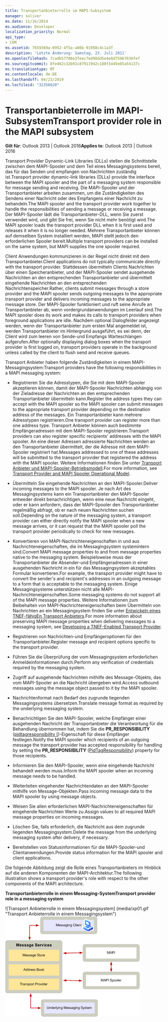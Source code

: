```yaml
---
title: Transportanbieterrolle im MAPI-Subsystem
manager: soliver
ms.date: 11/16/2014
ms.audience: Developer
localization_priority: Normal
api_type:
- COM
ms.assetid: 7659369a-0952-4f5a-a86b-91958c4c1a3f
description: 'Letzte Änderung: Samstag, 23. Juli 2011'
ms.openlocfilehash: 7cadb57706e3feec7ed98dd5e4e8d75967036fef
ms.sourcegitcommit: 8fe462c32b91c87911942c188f3445e85a54137c
ms.translationtype: MT
ms.contentlocale: de-DE
ms.lasthandoff: 04/23/2019
ms.locfileid: "32356620"
---
```

# <a name="transport-provider-role-in-the-mapi-subsystem"></a><span data-ttu-id="c1c75-103">Transportanbieterrolle im MAPI-Subsystem</span><span class="sxs-lookup"><span data-stu-id="c1c75-103">Transport provider role in the MAPI subsystem</span></span>
  
<span data-ttu-id="c1c75-104">**Gilt für**: Outlook 2013 | Outlook 2016</span><span class="sxs-lookup"><span data-stu-id="c1c75-104">**Applies to**: Outlook 2013 | Outlook 2016</span></span> 
  
<span data-ttu-id="c1c75-105">Transport Provider Dynamic-Link Libraries (DLLs) stellen die Schnittstelle zwischen dem MAPI-Spooler und dem Teil eines Messagingsystems bereit, das für das Senden und empfangen von Nachrichten zuständig ist.</span><span class="sxs-lookup"><span data-stu-id="c1c75-105">Transport provider dynamic-link libraries (DLLs) provide the interface between the MAPI spooler and the part of a messaging system responsible for message sending and receiving.</span></span> <span data-ttu-id="c1c75-106">Die MAPI-Spooler und der Transportanbieter arbeiten zusammen, um die Zuständigkeiten des Sendens einer Nachricht oder des Empfangens einer Nachricht zu behandeln.</span><span class="sxs-lookup"><span data-stu-id="c1c75-106">The MAPI spooler and the transport provider work together to handle the responsibilities of sending a message or receiving a message.</span></span> <span data-ttu-id="c1c75-107">Der MAPI-Spooler lädt die Transportanbieter-DLL, wenn Sie zuerst verwendet wird, und gibt Sie frei, wenn Sie nicht mehr benötigt wird.</span><span class="sxs-lookup"><span data-stu-id="c1c75-107">The MAPI spooler loads the transport provider DLL when it is first used and releases it when it is no longer needed.</span></span> <span data-ttu-id="c1c75-108">Mehrere Transportanbieter können auf demselben System installiert werden, MAPI stellt jedoch den erforderlichen Spooler bereit.</span><span class="sxs-lookup"><span data-stu-id="c1c75-108">Multiple transport providers can be installed on the same system, but MAPI supplies the one spooler required.</span></span>
  
<span data-ttu-id="c1c75-109">Client Anwendungen kommunizieren in der Regel nicht direkt mit dem Transportanbieter.</span><span class="sxs-lookup"><span data-stu-id="c1c75-109">Client applications do not typically communicate directly with the transport provider.</span></span> <span data-ttu-id="c1c75-110">Stattdessen übermitteln Clients Nachrichten über einen Speicheranbieter, und der MAPI-Spooler sendet ausgehende Nachrichten an den entsprechenden Transportanbieter und übermittelt eingehende Nachrichten an den entsprechenden Nachrichtenspeicher.</span><span class="sxs-lookup"><span data-stu-id="c1c75-110">Rather, clients submit messages through a store provider and the MAPI spooler sends outgoing messages to the appropriate transport provider and delivers incoming messages to the appropriate message store.</span></span> <span data-ttu-id="c1c75-111">Der MAPI-Spooler funktioniert und ruft seine Anrufe an Transportanbieter ab, wenn vordergrundanwendungen im Leerlauf sind.</span><span class="sxs-lookup"><span data-stu-id="c1c75-111">The MAPI spooler does its work and makes its calls to transport providers when foreground applications are idle.</span></span> <span data-ttu-id="c1c75-112">Nachdem optional Dialogfelder angezeigt werden, wenn der Transportanbieter zum ersten Mal angemeldet ist, werden Transportanbieter im Hintergrund ausgeführt, es sei denn, der Client wird zum leeren von Sende-und Empfangs Warteschlangen aufgerufen.</span><span class="sxs-lookup"><span data-stu-id="c1c75-112">After optionally displaying dialog boxes when the transport provider is first logged on, transport providers operate in the background unless called by the client to flush send and receive queues.</span></span> 
  
<span data-ttu-id="c1c75-113">Transport Anbieter haben folgende Zuständigkeiten in einem MAPI-Messagingsystem:</span><span class="sxs-lookup"><span data-stu-id="c1c75-113">Transport providers have the following responsibilities in a MAPI messaging system:</span></span>
  
- <span data-ttu-id="c1c75-114">Registrieren Sie die Adresstypen, die Sie mit dem MAPI-Spooler akzeptieren können, damit der MAPI-Spooler Nachrichten abhängig von der Zieladresse der Nachrichten an den entsprechenden Transportanbieter übermitteln kann.</span><span class="sxs-lookup"><span data-stu-id="c1c75-114">Register the address types they can accept with the MAPI spooler so the MAPI spooler can submit messages to the appropriate transport provider depending on the destination address of the messages.</span></span> <span data-ttu-id="c1c75-115">Ein Transportanbieter kann mehrere Adresstypen registrieren.</span><span class="sxs-lookup"><span data-stu-id="c1c75-115">One transport provider can register more than one address type.</span></span> <span data-ttu-id="c1c75-116">Transport Anbieter können auch bestimmte Empfängeradressen mit dem MAPI-Spooler registrieren.</span><span class="sxs-lookup"><span data-stu-id="c1c75-116">Transport providers can also register specific recipients' addresses with the MAPI spooler.</span></span> <span data-ttu-id="c1c75-117">An eine dieser Adressen adressierte Nachrichten werden an den Transportanbieter übermittelt, der die Adresse mit dem MAPI-Spooler registriert hat.</span><span class="sxs-lookup"><span data-stu-id="c1c75-117">Messages addressed to one of these addresses will be submitted to the transport provider that registered the address with the MAPI spooler.</span></span> <span data-ttu-id="c1c75-118">Weitere Informationen finden Sie unter [Transport Anbieter und MAPI-Spooler-Betriebsmodell](transport-provider-and-mapi-spooler-operational-model.md).</span><span class="sxs-lookup"><span data-stu-id="c1c75-118">For more information, see [Transport Provider and MAPI Spooler Operational Model](transport-provider-and-mapi-spooler-operational-model.md).</span></span>
    
- <span data-ttu-id="c1c75-119">Übermitteln Sie eingehende Nachrichten an den MAPI-Spooler.</span><span class="sxs-lookup"><span data-stu-id="c1c75-119">Deliver incoming messages to the MAPI spooler.</span></span> <span data-ttu-id="c1c75-120">Je nach Art des Messagingsystems kann ein Transportanbieter den MAPI-Spooler entweder direkt benachrichtigen, wenn eine neue Nachricht eingeht, oder er kann anfordern, dass der MAPI-Spooler den Transportanbieter regelmäßig abfragt, ob er nach neuen Nachrichten suchen soll.</span><span class="sxs-lookup"><span data-stu-id="c1c75-120">Depending on the nature of the messaging system, a transport provider can either directly notify the MAPI spooler when a new message arrives, or it can request that the MAPI spooler poll the transport provider periodically to check for new messages.</span></span>
    
- <span data-ttu-id="c1c75-121">Konvertieren von MAPI-Nachrichteneigenschaften in und aus Nachrichteneigenschaften, die im Messagingsystem systemintern sind.</span><span class="sxs-lookup"><span data-stu-id="c1c75-121">Convert MAPI message properties to and from message properties native to the messaging system.</span></span> <span data-ttu-id="c1c75-122">Beispielsweise muss der Transportanbieter die Absender-und Empfängeradressen in einer ausgehenden Nachricht in ein für das Messagingsystem akzeptables Formular konvertieren.</span><span class="sxs-lookup"><span data-stu-id="c1c75-122">For example, the transport provider might have to convert the sender's and recipient's addresses in an outgoing message to a form that is acceptable to the messaging system.</span></span> <span data-ttu-id="c1c75-123">Einige Messagingsysteme unterstützen nicht alle MAPI-Nachrichteneigenschaften.</span><span class="sxs-lookup"><span data-stu-id="c1c75-123">Some messaging systems do not support all of the MAPI message properties.</span></span> <span data-ttu-id="c1c75-124">Weitere Informationen zum Beibehalten von MAPI-Nachrichteneigenschaften beim Übermitteln von Nachrichten an ein Messagingsystem finden Sie unter [Entwickeln eines TNEF-fähigEn Transport Anbieters](developing-a-tnef-enabled-transport-provider.md).</span><span class="sxs-lookup"><span data-stu-id="c1c75-124">For more information about preserving MAPI message properties when delivering messages to a messaging system, see [Developing a TNEF-Enabled Transport Provider](developing-a-tnef-enabled-transport-provider.md).</span></span>
    
- <span data-ttu-id="c1c75-125">Registrieren von Nachrichten-und Empfängeroptionen für den Transportanbieter.</span><span class="sxs-lookup"><span data-stu-id="c1c75-125">Register message and recipient options specific to the transport provider.</span></span>
    
- <span data-ttu-id="c1c75-126">Führen Sie die Überprüfung der vom Messagingsystem erforderlichen Anmeldeinformationen durch.</span><span class="sxs-lookup"><span data-stu-id="c1c75-126">Perform any verification of credentials required by the messaging system.</span></span>
    
- <span data-ttu-id="c1c75-127">Zugriff auf ausgehende Nachrichten mithilfe des Message-Objekts, das vom MAPI-Spooler an die Nachricht übergeben wird.</span><span class="sxs-lookup"><span data-stu-id="c1c75-127">Access outbound messages using the message object passed to it by the MAPI spooler.</span></span>
    
- <span data-ttu-id="c1c75-128">Nachrichtenformat nach Bedarf des zugrunde liegenden Messagingsystems übersetzen.</span><span class="sxs-lookup"><span data-stu-id="c1c75-128">Translate message format as required by the underlying messaging system.</span></span>
    
- <span data-ttu-id="c1c75-129">Benachrichtigen Sie den MAPI-Spooler, welche Empfänger einer ausgehenden Nachricht der Transportanbieter die Verantwortung für die Behandlung übernommen hat, indem Sie die **PR_RESPONSIBILITY** ([pidtagresponsibility (](pidtagresponsibility-canonical-property.md))-Eigenschaft für diese Empfänger festlegen.</span><span class="sxs-lookup"><span data-stu-id="c1c75-129">Notify the MAPI spooler which recipients of an outgoing message the transport provider has accepted responsibility for handling by setting the **PR_RESPONSIBILITY** ([PidTagResponsibility](pidtagresponsibility-canonical-property.md)) property for those recipients.</span></span>
    
- <span data-ttu-id="c1c75-130">Informieren Sie den MAPI-Spooler, wenn eine eingehende Nachricht behandelt werden muss.</span><span class="sxs-lookup"><span data-stu-id="c1c75-130">Inform the MAPI spooler when an incoming message needs to be handled.</span></span>
    
- <span data-ttu-id="c1c75-131">Weiterleiten eingehender Nachrichtendaten an den MAPI-Spooler mithilfe von Message-Objekten.</span><span class="sxs-lookup"><span data-stu-id="c1c75-131">Pass incoming message data to the MAPI spooler by using message objects.</span></span>
    
- <span data-ttu-id="c1c75-132">Weisen Sie allen erforderlichen MAPI-Nachrichteneigenschaften für eingehende Nachrichten Werte zu.</span><span class="sxs-lookup"><span data-stu-id="c1c75-132">Assign values to all required MAPI message properties on incoming messages.</span></span>
    
- <span data-ttu-id="c1c75-133">Löschen Sie, falls erforderlich, die Nachricht aus dem zugrunde liegenden Messagingsystem.</span><span class="sxs-lookup"><span data-stu-id="c1c75-133">Delete the message from the underlying messaging system after delivery, if necessary.</span></span>
    
- <span data-ttu-id="c1c75-134">Bereitstellen von Statusinformationen für die MAPI-Spooler-und Clientanwendungen.</span><span class="sxs-lookup"><span data-stu-id="c1c75-134">Provide status information for the MAPI spooler and client applications.</span></span>
    
<span data-ttu-id="c1c75-135">Die folgende Abbildung zeigt die Rolle eines Transportanbieters im Hinblick auf die anderen Komponenten der MAPI-Architektur.</span><span class="sxs-lookup"><span data-stu-id="c1c75-135">The following illustration shows a transport provider's role with respect to the other components of the MAPI architecture.</span></span>
  
<span data-ttu-id="c1c75-136">**Transportanbieterrolle in einem Messaging-System**</span><span class="sxs-lookup"><span data-stu-id="c1c75-136">**Transport provider role in a messaging system**</span></span>
  
<span data-ttu-id="c1c75-137">![Transport Anbieterrolle in einem Messagingsystem] (media/xp01.gif "Transport Anbieterrolle in einem Messagingsystem")</span><span class="sxs-lookup"><span data-stu-id="c1c75-137">![Transport provider role in a messaging system](media/xp01.gif "Transport provider role in a messaging system")</span></span>
  

